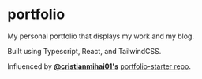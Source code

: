 # portfolio
My personal portfolio that displays my work and my blog.

Built using Typescript, React, and TailwindCSS.

Influenced by **[@cristianmihai01's](https://github.com/cristianmihai01)** [portfolio-starter repo](https://github.com/cristianmihai01/portfolio-starter).
